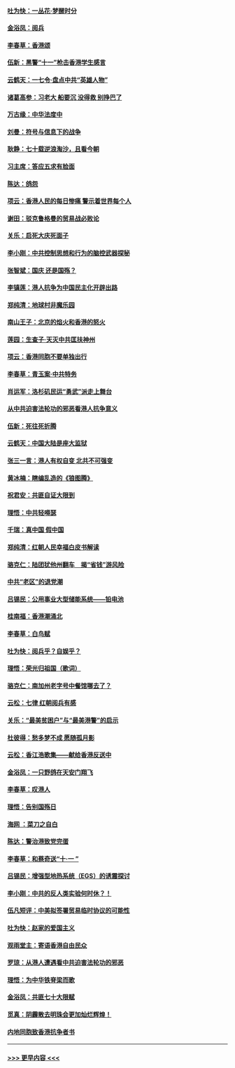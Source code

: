 #### [吐为快：一丛花‧梦醒时分](../pages/nsc993/n11567491.md?t=10042301) 
#### [金浴凤：阅兵](../pages/nsc993/n11567454.md?t=10042301) 
#### [李春草：香港颂](../pages/nsc993/n11567444.md?t=10042301) 
#### [伍新：黑警“十一”枪击香港学生感言](../pages/nsc993/n11567426.md?t=10042301) 
#### [云鹤天：一七令‧盘点中共“英雄人物”](../pages/nsc993/n11567091.md?t=10042301) 
#### [诸葛高参：习老大 船要沉 没得救 别挣巴了](../pages/nsc993/n11566976.md?t=10042301) 
#### [万古缘：中华法度中](../pages/nsc993/n11566726.md?t=10042301) 
#### [刘曼：符号与信息下的战争](../pages/nsc993/n11564655.md?t=10042301) 
#### [耿静：七十载逆浪淘沙，且看今朝](../pages/nsc993/n11564520.md?t=10042301) 
#### [习主席：答应五求有脸面](../pages/nsc993/n11563953.md?t=10042301) 
#### [陈达：鸽怨](../pages/nsc993/n11561879.md?t=10042301) 
#### [项云：香港人民的每日惨痛  警示着世界每个人](../pages/nsc993/n11559273.md?t=10042301) 
#### [谢田：驳克鲁格曼的贸易战必败论](../pages/nsc993/n11555840.md?t=10042301) 
#### [关乐：启死大庆死面子](../pages/nsc993/n11556823.md?t=10042301) 
#### [李小刚：中共控制思想和行为的脑控武器探秘](../pages/nsc993/n11556776.md?t=10042301) 
#### [张智斌：国庆  还是国殇？](../pages/nsc993/n11556617.md?t=10042301) 
#### [李镇莲：港人抗争为中国民主化开辟出路](../pages/nsc993/n11556570.md?t=10042301) 
#### [郑纯清：地球村非魔乐园](../pages/nsc993/n11555415.md?t=10042301) 
#### [南山王子：北京的焰火和香港的怒火](../pages/nsc993/n11555318.md?t=10042301) 
#### [莲园：生查子·天灭中共匡扶神州](../pages/nsc993/n11555302.md?t=10042301) 
#### [项云：香港同胞不要单独出行](../pages/nsc993/n11555276.md?t=10042301) 
#### [李春草：青玉案‧中共特务](../pages/nsc993/n11552356.md?t=10042301) 
#### [肖运军：洛杉矶民运“勇武”派走上舞台](../pages/nsc993/n11551595.md?t=10042301) 
#### [从中共迫害法轮功的邪恶看港人抗争意义](../pages/nsc993/n11540858.md?t=10042301) 
#### [伍新：死往死折腾](../pages/nsc993/n11550174.md?t=10042301) 
#### [云鹤天：中国大陆是座大监狱](../pages/nsc993/n11550155.md?t=10042301) 
#### [张三一言：港人有权自变 北共不可强变](../pages/nsc993/n11550132.md?t=10042301) 
#### [黄冰楠：瞎编乱造的《狼图腾》](../pages/nsc993/n11550082.md?t=10042301) 
#### [祝君安：共匪自证大限到](../pages/nsc993/n11550041.md?t=10042301) 
#### [理悟：中共轻嘚瑟](../pages/nsc993/n11547978.md?t=10042301) 
#### [千瑞：真中国 假中国](../pages/nsc993/n11547865.md?t=10042301) 
#### [郑纯清：红朝人民幸福白皮书解读](../pages/nsc993/n11547499.md?t=10042301) 
#### [骆克仁：陆团犹他州翻车　揭“省钱”游风险](../pages/nsc993/n11546977.md?t=10042301) 
#### [中共“老区”的退党潮](../pages/nsc993/n11545995.md?t=10042301) 
#### [吕锡民：公用事业大型储能系统——铅电池](../pages/nsc993/n11545701.md?t=10042301) 
#### [桂南福：香港潮涌北](../pages/nsc993/n11545682.md?t=10042301) 
#### [李春草：白鸟赋](../pages/nsc993/n11545663.md?t=10042301) 
#### [吐为快：阅兵乎？自娱乎？](../pages/nsc993/n11545625.md?t=10042301) 
#### [理悟：荣光归祖国（歌词）](../pages/nsc993/n11545616.md?t=10042301) 
#### [骆克仁：南加州老字号中餐馆哪去了？](../pages/nsc993/n11545120.md?t=10042301) 
#### [云松：七律 红朝阅兵有感](../pages/nsc993/n11542394.md?t=10042301) 
#### [关乐：“最美贫困户”与“最美港警”的启示](../pages/nsc993/n11542252.md?t=10042301) 
#### [杜彼得：愁多梦不成 愿随孤月影](../pages/nsc993/n11540296.md?t=10042301) 
#### [云松：香江浩歌集——献给香港反送中](../pages/nsc993/n11540149.md?t=10042301) 
#### [金浴凤：一只野鸽在天安门翔飞](../pages/nsc993/n11540280.md?t=10042301) 
#### [李春草：叹港人](../pages/nsc993/n11540119.md?t=10042301) 
#### [理悟：告别国殇日](../pages/nsc993/n11539610.md?t=10042301) 
#### [海网 ：菜刀之自白](../pages/nsc993/n11539597.md?t=10042301) 
#### [陈达：警治港致党完蛋](../pages/nsc993/n11538127.md?t=10042301) 
#### [李春草：和蔡奇送“十·一 ”](../pages/nsc993/n11537810.md?t=10042301) 
#### [吕锡民：增强型地热系统（EGS）的诱震探讨](../pages/nsc993/n11537765.md?t=10042301) 
#### [李小刚：中共的反人类实验何时休？！](../pages/nsc993/n11537669.md?t=10042301) 
#### [伍凡短评：中美拟签署贸易临时协议的可能性](../pages/nsc993/n11536773.md?t=10042301) 
#### [吐为快：赵家的爱国主义](../pages/nsc993/n11536750.md?t=10042301) 
#### [观雨堂主：寄语香港自由民众](../pages/nsc993/n11536735.md?t=10042301) 
#### [罗琼：从港人遭遇看中共迫害法轮功的邪恶](../pages/nsc993/n11507862.md?t=10042301) 
#### [理悟：为中华铁脊梁而歌](../pages/nsc993/n11534458.md?t=10042301) 
#### [金浴凤：共匪七十大限赋](../pages/nsc993/n11534434.md?t=10042301) 
#### [觅真：阴霾散去明珠会更加灿烂辉煌！](../pages/nsc993/n11531858.md?t=10042301) 
#### [内地同胞致香港抗争者书](../pages/nsc993/n11531645.md?t=10042301) 

----
#### [ >>> 更早内容 <<< ](../indexes/nsc993-earlier.md)
